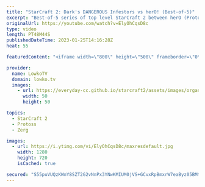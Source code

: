 ```yaml
---
title: "StarCraft 2: Dark's DANGEROUS Infestors vs herO! (Best-of-5)"
excerpt: "Best-of-5 series of top level StarCraft 2 between herO (Protoss) and Dark (Zerg). This series is the grand finals of the ESL Open Cup 159 Korea. While the build orders in this match are mostly standard, the executions in the mid game are very versatile. The micro and decision making from both pro gamers"
originalUrl: https://youtube.com/watch?v=ElyOhCqsD8c
type: video
length: PT48M44S
publishedDateTime: 2023-01-25T14:16:28Z
heat: 55

featuredContent: "<iframe width=\"800\" height=\"500\" frameborder=\"0\" src=\"https://www.youtube.com/embed/ElyOhCqsD8c\" allow=\"accelerometer; autoplay; encrypted-media; gyroscope; picture-in-picture\" allowfullscreen></iframe>"

provider:
  name: LowkoTV
  domain: lowko.tv
  images:
    - url: https://everyday-cc.github.io/starcraft2/assets/images/organizations/lowko.tv-50x50.jpg
      width: 50
      height: 50

topics:
  - StarCraft 2
  - Protoss
  - Zerg

images:
  - url: https://i.ytimg.com/vi/ElyOhCqsD8c/maxresdefault.jpg
    width: 1280
    height: 720
    isCached: true

secured: "S55puVUQzKWnY8SZT2G2vNnPx3YNwKMIUM0jVS+GCvxRpBmxrW7eaByz05BMthu+IkFUcWw55M+rN1VuQpfG4tZYi518rirYqFITCdrzbjE2gs85AthIKnV0uIpt5mpfAJOO23dhlTLkA72Z2bXxWzuo3GyCBEEmznWJQgqT12qDZOSWSw4oPl9uXNvERpsiNMsYgxIi+NWoAKDPlv80E2SHh/jUlnitlyJlw+E8Qy2UxQC7pepsRLG+RujBxWzc7VpSAKJPemyps/XMqSS8swBcSCb9kt1yKhrCGBVfFLDca8pCe5GnkJsQv0QB1iQcAnCTVAPtLVMvRQExP2MKvLohF0LnDMMhxWcF34tTdWN7jedXvDL+B4B0dhCkceiSsqi19RMynsivz38/pJB1H0hqdNodHIOLxE+Ygq9b9vE=;2YMDM8eYDkg3S81RC2S4jg=="
---
```


